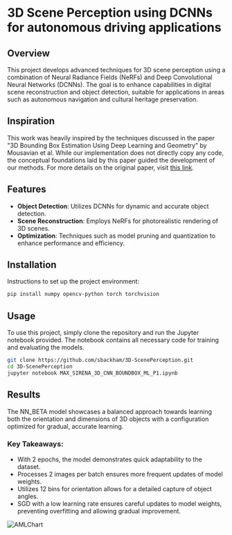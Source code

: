 # 3D Scene Perception using DCNNs for autonomous driving applications

## Overview
This project develops advanced techniques for 3D scene perception using a combination of Neural Radiance Fields (NeRFs) and Deep Convolutional Neural Networks (DCNNs). The goal is to enhance capabilities in digital scene reconstruction and object detection, suitable for applications in areas such as autonomous navigation and cultural heritage preservation.

## Inspiration
This work was heavily inspired by the techniques discussed in the paper "3D Bounding Box Estimation Using Deep Learning and Geometry" by Mousavian et al. While our implementation does not directly copy any code, the conceptual foundations laid by this paper guided the development of our methods. For more details on the original paper, visit [this link](https://arxiv.org/abs/1612.00496).

## Features
- **Object Detection**: Utilizes DCNNs for dynamic and accurate object detection.
- **Scene Reconstruction**: Employs NeRFs for photorealistic rendering of 3D scenes.
- **Optimization**: Techniques such as model pruning and quantization to enhance performance and efficiency.

## Installation
Instructions to set up the project environment:
```bash
pip install numpy opencv-python torch torchvision
```

## Usage
To use this project, simply clone the repository and run the Jupyter notebook provided. The notebook contains all necessary code for training and evaluating the models.

```bash
git clone https://github.com/sbackham/3D-ScenePerception.git
cd 3D-ScenePerception
jupyter notebook MAX_SIRENA_3D_CNN_BOUNDBOX_ML_P1.ipynb
```

## Results
The NN_BETA model showcases a balanced approach towards learning both the orientation and dimensions of 3D objects with a configuration optimized for gradual, accurate learning.
### Key Takeaways:
- With 2 epochs, the model demonstrates quick adaptability to the dataset.
- Processes 2 images per batch ensures more frequent updates of model weights.
- Utilizes 12 bins for orientation allows for a detailed capture of object angles.
- SGD with a low learning rate ensures careful updates to model weights, preventing overfitting and allowing gradual improvement.





![AMLChart](https://github.com/sbackham/3D-ScenePerception/assets/91488129/13a18671-438b-4365-b194-524c5bb96b2b)

